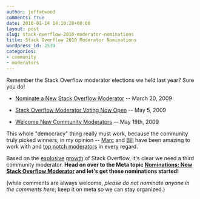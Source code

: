 ```yaml
---
author: jeffatwood
comments: true
date: 2010-01-14 14:10:28+00:00
layout: post
slug: stack-overflow-2010-moderator-nominations
title: Stack Overflow 2010 Moderator Nominations
wordpress_id: 2539
categories:
- community
- moderators
---
```



Remember the Stack Overflow moderator elections we held last year? Sure you do!







  * [Nominate a New Stack Overflow Moderator](http://blog.stackoverflow.com/2009/03/nominate-a-new-stack-overflow-moderator/) -- March 20, 2009

  * [Stack Overflow Moderator Voting Now Open](http://blog.stackoverflow.com/2009/05/stack-overflow-moderator-voting-now-open/) -- May 5, 2009

  * [Welcome New Community Moderators](http://blog.stackoverflow.com/2009/05/welcome-new-community-moderators/) -- May 19th, 2009




This whole "democracy" thing really must work, because the community truly picked winners, in my opinion -- [Marc](http://stackoverflow.com/users/23354/marc-gravell) and [Bill](http://stackoverflow.com/users/1288/bill-the-lizard) have been amazing to work with and [top notch moderators](http://blog.stackoverflow.com/2009/05/a-theory-of-moderation/) in every regard. 



Based on the [explosive](http://blog.stackoverflow.com/2009/08/one-year-of-stack-overflow/) [growth](http://blog.stackoverflow.com/2009/09/one-million-pageviews/) of Stack Overflow, it's clear we need a third community moderator. **Head on over to the Meta topic [Nominations: New Stack Overflow Moderator](http://meta.stackoverflow.com/questions/35583/nominations-new-stack-overflow-moderator) and let's get those nominations started!**



(while comments are always welcome, _please do not nominate anyone in the comments here_; keep it on meta so we can stay organized.)

